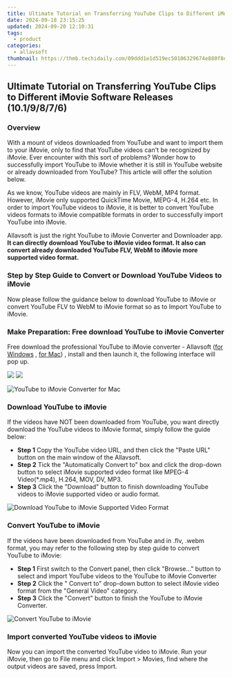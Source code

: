 ```yaml
---
title: Ultimate Tutorial on Transferring YouTube Clips to Different iMovie Software Releases (10.1/9/8/7/6)
date: 2024-09-18 23:15:25
updated: 2024-09-20 12:10:31
tags:
  - product
categories:
  - allavsoft
thumbnail: https://thmb.techidaily.com/09ddd1e1d519ec50106329674e880f8e0b08837f223db04941f4681f0cf7fddc.jpg
---
```


## Ultimate Tutorial on Transferring YouTube Clips to Different iMovie Software Releases (10.1/9/8/7/6)

### Overview

With a mount of videos downloaded from YouTube and want to import them to your iMovie, only to find that YouTube videos can't be recognized by iMovie. Ever encounter with this sort of problems? Wonder how to successfully import YouTube to iMovie whether it is still in YouTube website or already downloaded from YouTube? This article will offer the solution below.

As we know, YouTube videos are mainly in FLV, WebM, MP4 format. However, iMovie only supported QuickTime Movie, MEPG-4, H.264 etc. In order to import YouTube videos to iMovie, it is better to convert YouTube videos formats to iMovie compatible formats in order to successfully import YouTube into iMovie.

Allavsoft is just the right YouTube to iMovie Converter and Downloader app. **It can directly download YouTube to iMovie video format. It also can convert already downloaded YouTube FLV, WebM to iMovie more supported video format.**

### Step by Step Guide to Convert or Download YouTube Videos to iMovie

Now please follow the guidance below to download YouTube to iMovie or convert YouTube FLV to WebM to iMovie format so as to Import YouTube to iMovie.

### Make Preparation: Free download YouTube to iMovie Converter

Free download the professional YouTube to iMovie converter - Allavsoft ([for Windows](https://tools.techidaily.com/allavsoft/products/) , [for Mac](https://tools.techidaily.com/allavsoft/products/)) , install and then launch it, the following interface will pop up.

[![](https://www.allavsoft.com/how-to/../images/how-to/free-download-win.jpg)](https://tools.techidaily.com/allavsoft/products/) [![](https://www.allavsoft.com/how-to/../images/how-to/free-download-mac.jpg)](https://tools.techidaily.com/allavsoft/products/)

![YouTube to iMovie Converter for Mac](https://www.allavsoft.com/how-to/../images/allavsoft-mac/screen-shot-600.jpg)

### Download YouTube to iMovie

If the videos have NOT been downloaded from YouTube, you want directly download the YouTube videos to iMovie format, simply follow the guide below:

* **Step 1** Copy the YouTube video URL, and then click the "Paste URL" button on the main window of the Allavsoft.
* **Step 2** Tick the "Automatically Convert to" box and click the drop-down button to select iMovie supported video format like MPEG-4 Video(\*.mp4), H.264, MOV, DV, MP3.
* **Step 3** Click the "Download" button to finish downloading YouTube videos to iMovie supported video or audio format.

![Download YouTube to iMovie Supported Video Format](https://www.allavsoft.com/how-to/../images/how-to/convert-youtube-to-imovie/download-youtube-to-imovie.jpg)

### Convert YouTube to iMovie

If the videos have been downloaded from YouTube and in .flv, .webm format, you may refer to the following step by step guide to convert YouTube to iMovie:

* **Step 1** First switch to the Convert panel, then click "Browse..." button to select and import YouTube videos to the YouTube to iMovie Converter
* **Step 2** Click the " Convert to" drop-down button to select iMovie video format from the "General Video" category.
* **Step 3** Click the "Convert" button to finish the YouTube to iMovie Converter.

![Convert YouTube to iMovie](https://www.allavsoft.com/how-to/../images/how-to/convert-youtube-to-imovie/convert-youtube-to-imovie.jpg)

### Import converted YouTube videos to iMovie

Now you can import the converted YouTube video to iMovie. Run your iMovie, then go to File menu and click Import > Movies, find where the output videos are saved, press Import.

<ins class="adsbygoogle"
     style="display:block"
     data-ad-format="autorelaxed"
     data-ad-client="ca-pub-7571918770474297"
     data-ad-slot="1223367746"></ins>



<ins class="adsbygoogle"
     style="display:block"
     data-ad-client="ca-pub-7571918770474297"
     data-ad-slot="8358498916"
     data-ad-format="auto"
     data-full-width-responsive="true"></ins>
